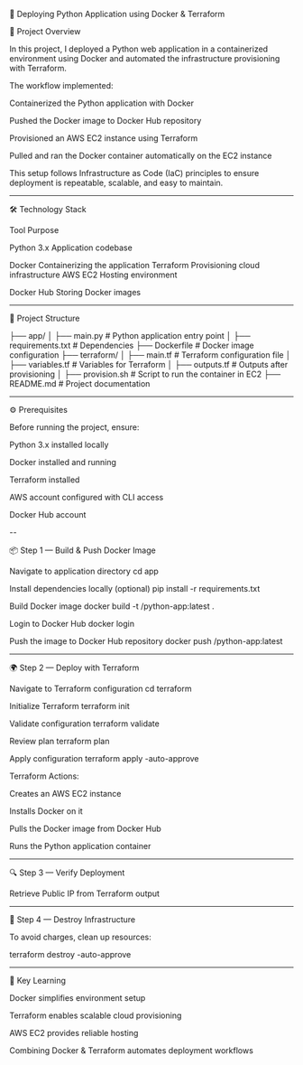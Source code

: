 🚀 Deploying Python Application using Docker & Terraform


📖 Project Overview

In this project, I deployed a Python web application in a containerized environment using Docker and automated the infrastructure provisioning with Terraform.

The workflow implemented:

Containerized the Python application with Docker

Pushed the Docker image to Docker Hub repository

Provisioned an AWS EC2 instance using Terraform

Pulled and ran the Docker container automatically on the EC2 instance


This setup follows Infrastructure as Code (IaC) principles to ensure deployment is repeatable, scalable, and easy to maintain.


---

🛠 Technology Stack

Tool	Purpose

Python 3.x	Application codebase

Docker	Containerizing the application
Terraform	Provisioning cloud infrastructure
AWS EC2	Hosting environment

Docker Hub	Storing Docker images



---

📂 Project Structure

├── app/
│   ├── main.py               # Python application entry point
│   ├── requirements.txt      # Dependencies
├── Dockerfile                # Docker image configuration
├── terraform/
│   ├── main.tf               # Terraform configuration file
│   ├── variables.tf          # Variables for Terraform
│   ├── outputs.tf            # Outputs after provisioning
│   ├── provision.sh          # Script to run the container in EC2
├── README.md                 # Project documentation


---

⚙️ Prerequisites

Before running the project, ensure:

Python 3.x installed locally

Docker installed and running

Terraform installed 

AWS account configured with CLI access

Docker Hub account



--

📦 Step 1 — Build & Push Docker Image

 Navigate to application directory
cd app

 Install dependencies locally (optional)
pip install -r requirements.txt

 Build Docker image
docker build -t <dockerhub-username>/python-app:latest .

 Login to Docker Hub
docker login

 Push the image to Docker Hub repository
docker push <dockerhub-username>/python-app:latest


---

🌍 Step 2 — Deploy with Terraform

Navigate to Terraform configuration
cd terraform

Initialize Terraform
terraform init

 Validate configuration
terraform validate

Review plan
terraform plan

 Apply configuration
terraform apply -auto-approve

Terraform Actions:

Creates an AWS EC2 instance

Installs Docker on it

Pulls the Docker image from Docker Hub

Runs the Python application container



---

🔍 Step 3 — Verify Deployment

Retrieve Public IP from Terraform output

---

🧹 Step 4 — Destroy Infrastructure

To avoid charges, clean up resources:

terraform destroy -auto-approve

---

📌 Key Learning

Docker simplifies environment setup

Terraform enables scalable cloud provisioning

AWS EC2 provides reliable hosting

Combining Docker & Terraform automates deployment workflows


